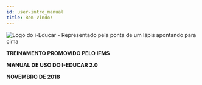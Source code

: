 ```yaml
---
id: user-intro_manual
title: Bem-Vindo!
---
```


<div id="main-content-access">

<img alt="Logo do i-Educar - Representado pela ponta de um lápis apontando para cima" src="/img/capa_manual.png" class="imgCapa"/> 

</div>

<div class="blockCenterText">

**TREINAMENTO PROMOVIDO PELO IFMS**

**MANUAL DE USO DO I-EDUCAR 2.0**

**NOVEMBRO DE 2018**

</div>